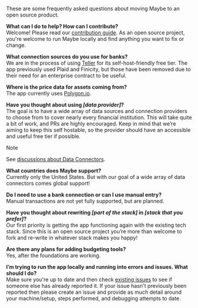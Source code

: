 These are some frequently asked questions about moving Maybe to an open source product.

**What can I do to help? How can I contribute?**\
Welcome! Please read our [contribution guide](https://github.com/maybe-finance/maybe/blob/main/CONTRIBUTING.md). As an open source project, you're welcome to run Maybe locally and find anything you want to fix or change.

**What connection sources do you use for banks?**\
We are in the process of using [Teller](https://teller.io/) for its self-host-friendly free tier. The app previously used Plaid and Finicity, but those have been removed due to their need for an enterprise contract to be useful.

**Where is the price data for assets coming from?**\
The app currently uses [Polygon.io](https://polygon.io/).

**Have you thought about using _[data provider]_?**\
The goal is to have a wide array of data sources and connection providers to choose from to cover nearly every financial institution. This will take quite a bit of work, and PRs are highly encouraged. Keep in mind that we’re aiming to keep this self hostable, so the provider should have an accessible and useful free tier if possible.
> [!NOTE]  
> See [discussions about Data Connectors](https://github.com/maybe-finance/maybe/discussions/categories/data-connectors).

**What countries does Maybe support?**\
Currently only the United States. But with our goal of a wide array of data connectors comes global support!

**Do I need to use a bank connection or can I use manual entry?**\
Manual transactions are not yet fully supported, but are planned.

**Have you thought about rewriting *[part of the stack]* in *[stack that you prefer]*?**\
Our first priority is getting the app functioning again with the existing tech stack. Since this is an open source project you’re more than welcome to fork and re-write in whatever stack makes you happy!

**Are there any plans for adding budgeting tools?**\
Yes, after the foundations are working.

**I’m trying to run the app locally and running into errors and issues. What should I do?**\
Make sure you're up to date and then check [existing issues](https://github.com/maybe-finance/maybe/issues) to see if someone else has already reported it. If your issue hasn't previously been reported then please create an issue and provide as much detail around your machine/setup, steps performed, and debugging attempts to date.